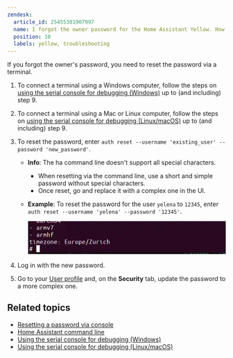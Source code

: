 ```yaml
---
zendesk:
  article_id: 25455301907997
  name: I forgot the owner password for the Home Assistant Yellow. How can I reset it?
  position: 10
  labels: yellow, troubleshooting
---
```



If you forgot the owner's password, you need to reset the password via a terminal.

1. To connect a terminal using a Windows computer, follow the steps on [using the serial console for debugging (Windows)](/hc/en-us/articles/25454894609693) up to (and including) step 9.
2. To connect a terminal using a Mac or Linux computer, follow the steps on [using the serial console for debugging (Linux/macOS)](/hc/en-us/articles/25454972435357) up to (and including) step 9.
3. To reset the password, enter `auth reset --username 'existing_user' --password 'new_password'`.
   - **Info**: The ha command line doesn't support all special characters.
     - When resetting via the command line, use a short and simple password without special characters.
     - Once reset, go and replace it with a complex one in the UI.
   - **Example**: To reset the password for the user `yelena` to `12345`, enter `auth reset --username 'yelena' --password '12345'`.

     ![Clip showing how to enter the command into the command line](/static/img/yellow/home-assistant-cli.webp)

4. Log in with the new password.
5. Go to your [User profile](https://my.home-assistant.io/redirect/profile/) and, on the **Security** tab, update the password to a more complex one.

## Related topics

- [Resetting a password via console](https://www.home-assistant.io/docs/locked_out/#to-reset-a-users-password-via-console)
- [Home Assistant command line](https://www.home-assistant.io/common-tasks/os/#home-assistant-via-the-command-line)
- [Using the serial console for debugging (Windows)](/hc/en-us/articles/25454894609693)
- [Using the serial console for debugging (Linux/macOS)](/hc/en-us/articles/25454972435357)
